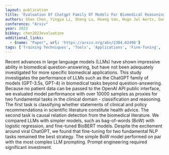 ```yaml
---
layout: publication
title: 'Evaluation Of Chatgpt Family Of Models For Biomedical Reasoning And Classification'
authors: Shan Chen, Yingya Li, Sheng Lu, Hoang Van, Hugo Jwl Aerts, Guergana K. Savova, Danielle S. Bitterman
conference: "Arxiv"
year: 2023
bibkey: chen2023evaluation
additional_links:
  - {name: "Paper", url: 'https://arxiv.org/abs/2304.02496'}
tags: ['Training Techniques', 'Tools', 'Applications', 'Fine-Tuning', 'Model Architecture', 'BERT', 'GPT', 'Prompting', 'Pretraining Methods']
---
```

Recent advances in large language models (LLMs) have shown impressive ability
in biomedical question-answering, but have not been adequately investigated for
more specific biomedical applications. This study investigates the performance
of LLMs such as the ChatGPT family of models (GPT-3.5s, GPT-4) in biomedical
tasks beyond question-answering. Because no patient data can be passed to the
OpenAI API public interface, we evaluated model performance with over 10000
samples as proxies for two fundamental tasks in the clinical domain -
classification and reasoning. The first task is classifying whether statements
of clinical and policy recommendations in scientific literature constitute
health advice. The second task is causal relation detection from the biomedical
literature. We compared LLMs with simpler models, such as bag-of-words (BoW)
with logistic regression, and fine-tuned BioBERT models. Despite the excitement
around viral ChatGPT, we found that fine-tuning for two fundamental NLP tasks
remained the best strategy. The simple BoW model performed on par with the most
complex LLM prompting. Prompt engineering required significant investment.
